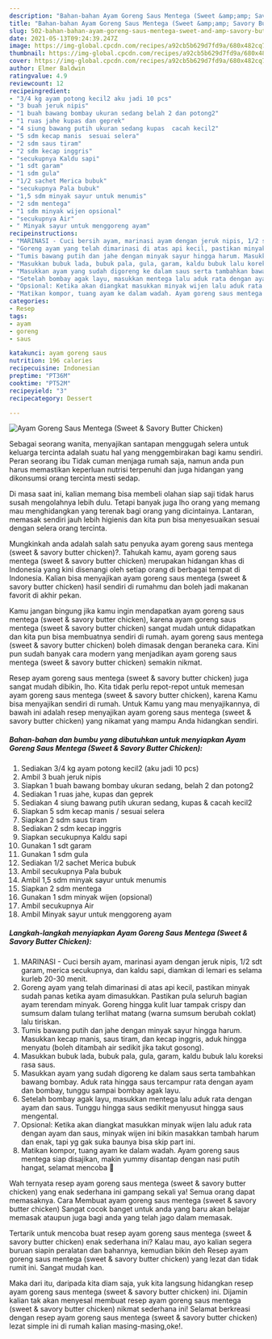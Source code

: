 ```yaml
---
description: "Bahan-bahan Ayam Goreng Saus Mentega (Sweet &amp;amp; Savory Butter Chicken) Sederhana dan Mudah Dibuat"
title: "Bahan-bahan Ayam Goreng Saus Mentega (Sweet &amp;amp; Savory Butter Chicken) Sederhana dan Mudah Dibuat"
slug: 502-bahan-bahan-ayam-goreng-saus-mentega-sweet-and-amp-savory-butter-chicken-sederhana-dan-mudah-dibuat
date: 2021-05-13T09:24:39.247Z
image: https://img-global.cpcdn.com/recipes/a92cb5b629d7fd9a/680x482cq70/ayam-goreng-saus-mentega-sweet-savory-butter-chicken-foto-resep-utama.jpg
thumbnail: https://img-global.cpcdn.com/recipes/a92cb5b629d7fd9a/680x482cq70/ayam-goreng-saus-mentega-sweet-savory-butter-chicken-foto-resep-utama.jpg
cover: https://img-global.cpcdn.com/recipes/a92cb5b629d7fd9a/680x482cq70/ayam-goreng-saus-mentega-sweet-savory-butter-chicken-foto-resep-utama.jpg
author: Elmer Baldwin
ratingvalue: 4.9
reviewcount: 12
recipeingredient:
- "3/4 kg ayam potong kecil2 aku jadi 10 pcs"
- "3 buah jeruk nipis"
- "1 buah bawang bombay ukuran sedang belah 2 dan potong2"
- "1 ruas jahe kupas dan geprek"
- "4 siung bawang putih ukuran sedang kupas  cacah kecil2"
- "5 sdm kecap manis  sesuai selera"
- "2 sdm saus tiram"
- "2 sdm kecap inggris"
- "secukupnya Kaldu sapi"
- "1 sdt garam"
- "1 sdm gula"
- "1/2 sachet Merica bubuk"
- "secukupnya Pala bubuk"
- "1,5 sdm minyak sayur untuk menumis"
- "2 sdm mentega"
- "1 sdm minyak wijen opsional"
- "secukupnya Air"
- " Minyak sayur untuk menggoreng ayam"
recipeinstructions:
- "MARINASI - Cuci bersih ayam, marinasi ayam dengan jeruk nipis, 1/2 sdt garam, merica secukupnya, dan kaldu sapi, diamkan di lemari es selama kurleb 20-30 menit."
- "Goreng ayam yang telah dimarinasi di atas api kecil, pastikan minyak sudah panas ketika ayam dimasukkan. Pastikan pula seluruh bagian ayam terendam minyak. Goreng hingga kulit luar tampak crispy dan sumsum dalam tulang terlihat matang (warna sumsum berubah coklat) lalu tiriskan."
- "Tumis bawang putih dan jahe dengan minyak sayur hingga harum. Masukkan kecap manis, saus tiram, dan kecap inggris, aduk hingga menyatu (boleh ditambah air sedikit jika takut gosong)."
- "Masukkan bubuk lada, bubuk pala, gula, garam, kaldu bubuk lalu koreksi rasa saus."
- "Masukkan ayam yang sudah digoreng ke dalam saus serta tambahkan bawang bombay. Aduk rata hingga saus tercampur rata dengan ayam dan bombay, tunggu sampai bombay agak layu."
- "Setelah bombay agak layu, masukkan mentega lalu aduk rata dengan ayam dan saus. Tunggu hingga saus sedikit menyusut hingga saus mengental."
- "Opsional: Ketika akan diangkat masukkan minyak wijen lalu aduk rata dengan ayam dan saus, minyak wijen ini bikin masakkan tambah harum dan enak, tapi yg gak suka baunya bisa skip part ini."
- "Matikan kompor, tuang ayam ke dalam wadah. Ayam goreng saus mentega siap disajikan, makin yummy disantap dengan nasi putih hangat, selamat mencoba 🧡"
categories:
- Resep
tags:
- ayam
- goreng
- saus

katakunci: ayam goreng saus 
nutrition: 196 calories
recipecuisine: Indonesian
preptime: "PT36M"
cooktime: "PT52M"
recipeyield: "3"
recipecategory: Dessert

---
```



![Ayam Goreng Saus Mentega (Sweet &amp; Savory Butter Chicken)](https://img-global.cpcdn.com/recipes/a92cb5b629d7fd9a/680x482cq70/ayam-goreng-saus-mentega-sweet-savory-butter-chicken-foto-resep-utama.jpg)

Sebagai seorang wanita, menyajikan santapan menggugah selera untuk keluarga tercinta adalah suatu hal yang menggembirakan bagi kamu sendiri. Peran seorang ibu Tidak cuman menjaga rumah saja, namun anda pun harus memastikan keperluan nutrisi terpenuhi dan juga hidangan yang dikonsumsi orang tercinta mesti sedap.

Di masa  saat ini, kalian memang bisa membeli olahan siap saji tidak harus susah mengolahnya lebih dulu. Tetapi banyak juga lho orang yang memang mau menghidangkan yang terenak bagi orang yang dicintainya. Lantaran, memasak sendiri jauh lebih higienis dan kita pun bisa menyesuaikan sesuai dengan selera orang tercinta. 



Mungkinkah anda adalah salah satu penyuka ayam goreng saus mentega (sweet &amp; savory butter chicken)?. Tahukah kamu, ayam goreng saus mentega (sweet &amp; savory butter chicken) merupakan hidangan khas di Indonesia yang kini disenangi oleh setiap orang di berbagai tempat di Indonesia. Kalian bisa menyajikan ayam goreng saus mentega (sweet &amp; savory butter chicken) hasil sendiri di rumahmu dan boleh jadi makanan favorit di akhir pekan.

Kamu jangan bingung jika kamu ingin mendapatkan ayam goreng saus mentega (sweet &amp; savory butter chicken), karena ayam goreng saus mentega (sweet &amp; savory butter chicken) sangat mudah untuk didapatkan dan kita pun bisa membuatnya sendiri di rumah. ayam goreng saus mentega (sweet &amp; savory butter chicken) boleh dimasak dengan beraneka cara. Kini pun sudah banyak cara modern yang menjadikan ayam goreng saus mentega (sweet &amp; savory butter chicken) semakin nikmat.

Resep ayam goreng saus mentega (sweet &amp; savory butter chicken) juga sangat mudah dibikin, lho. Kita tidak perlu repot-repot untuk memesan ayam goreng saus mentega (sweet &amp; savory butter chicken), karena Kamu bisa menyajikan sendiri di rumah. Untuk Kamu yang mau menyajikannya, di bawah ini adalah resep menyajikan ayam goreng saus mentega (sweet &amp; savory butter chicken) yang nikamat yang mampu Anda hidangkan sendiri.

<!--inarticleads1-->

##### Bahan-bahan dan bumbu yang dibutuhkan untuk menyiapkan Ayam Goreng Saus Mentega (Sweet &amp; Savory Butter Chicken):

1. Sediakan 3/4 kg ayam potong kecil2 (aku jadi 10 pcs)
1. Ambil 3 buah jeruk nipis
1. Siapkan 1 buah bawang bombay ukuran sedang, belah 2 dan potong2
1. Sediakan 1 ruas jahe, kupas dan geprek
1. Sediakan 4 siung bawang putih ukuran sedang, kupas &amp; cacah kecil2
1. Siapkan 5 sdm kecap manis / sesuai selera
1. Siapkan 2 sdm saus tiram
1. Sediakan 2 sdm kecap inggris
1. Siapkan secukupnya Kaldu sapi
1. Gunakan 1 sdt garam
1. Gunakan 1 sdm gula
1. Sediakan 1/2 sachet Merica bubuk
1. Ambil secukupnya Pala bubuk
1. Ambil 1,5 sdm minyak sayur untuk menumis
1. Siapkan 2 sdm mentega
1. Gunakan 1 sdm minyak wijen (opsional)
1. Ambil secukupnya Air
1. Ambil  Minyak sayur untuk menggoreng ayam




<!--inarticleads2-->

##### Langkah-langkah menyiapkan Ayam Goreng Saus Mentega (Sweet &amp; Savory Butter Chicken):

1. MARINASI - Cuci bersih ayam, marinasi ayam dengan jeruk nipis, 1/2 sdt garam, merica secukupnya, dan kaldu sapi, diamkan di lemari es selama kurleb 20-30 menit.
1. Goreng ayam yang telah dimarinasi di atas api kecil, pastikan minyak sudah panas ketika ayam dimasukkan. Pastikan pula seluruh bagian ayam terendam minyak. Goreng hingga kulit luar tampak crispy dan sumsum dalam tulang terlihat matang (warna sumsum berubah coklat) lalu tiriskan.
1. Tumis bawang putih dan jahe dengan minyak sayur hingga harum. Masukkan kecap manis, saus tiram, dan kecap inggris, aduk hingga menyatu (boleh ditambah air sedikit jika takut gosong).
1. Masukkan bubuk lada, bubuk pala, gula, garam, kaldu bubuk lalu koreksi rasa saus.
1. Masukkan ayam yang sudah digoreng ke dalam saus serta tambahkan bawang bombay. Aduk rata hingga saus tercampur rata dengan ayam dan bombay, tunggu sampai bombay agak layu.
1. Setelah bombay agak layu, masukkan mentega lalu aduk rata dengan ayam dan saus. Tunggu hingga saus sedikit menyusut hingga saus mengental.
1. Opsional: Ketika akan diangkat masukkan minyak wijen lalu aduk rata dengan ayam dan saus, minyak wijen ini bikin masakkan tambah harum dan enak, tapi yg gak suka baunya bisa skip part ini.
1. Matikan kompor, tuang ayam ke dalam wadah. Ayam goreng saus mentega siap disajikan, makin yummy disantap dengan nasi putih hangat, selamat mencoba 🧡




Wah ternyata resep ayam goreng saus mentega (sweet &amp; savory butter chicken) yang enak sederhana ini gampang sekali ya! Semua orang dapat memasaknya. Cara Membuat ayam goreng saus mentega (sweet &amp; savory butter chicken) Sangat cocok banget untuk anda yang baru akan belajar memasak ataupun juga bagi anda yang telah jago dalam memasak.

Tertarik untuk mencoba buat resep ayam goreng saus mentega (sweet &amp; savory butter chicken) enak sederhana ini? Kalau mau, ayo kalian segera buruan siapin peralatan dan bahannya, kemudian bikin deh Resep ayam goreng saus mentega (sweet &amp; savory butter chicken) yang lezat dan tidak rumit ini. Sangat mudah kan. 

Maka dari itu, daripada kita diam saja, yuk kita langsung hidangkan resep ayam goreng saus mentega (sweet &amp; savory butter chicken) ini. Dijamin kalian tak akan menyesal membuat resep ayam goreng saus mentega (sweet &amp; savory butter chicken) nikmat sederhana ini! Selamat berkreasi dengan resep ayam goreng saus mentega (sweet &amp; savory butter chicken) lezat simple ini di rumah kalian masing-masing,oke!.

